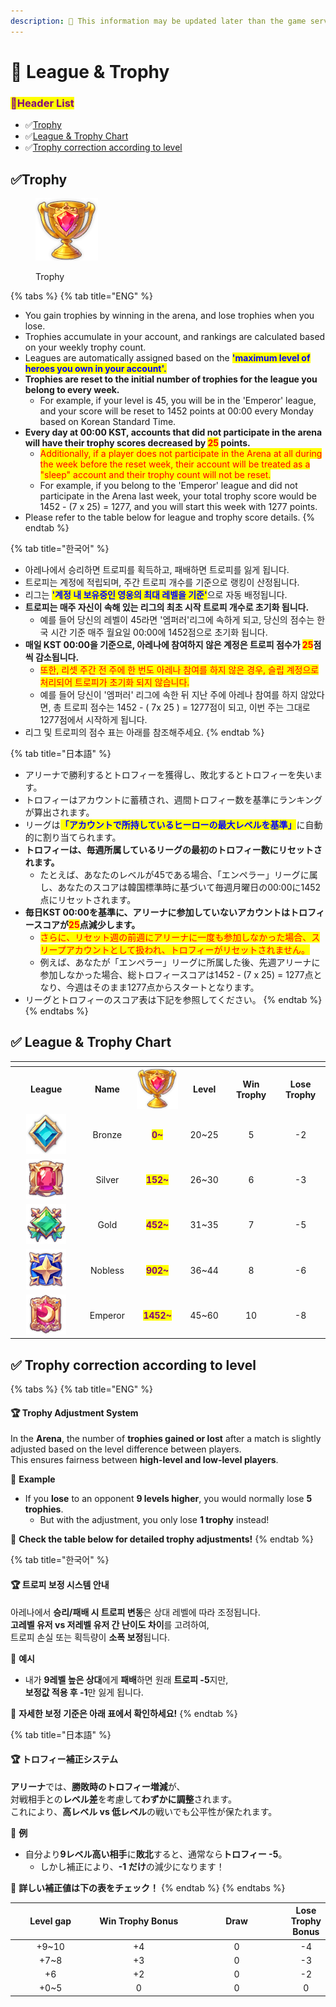 ```yaml
---
description: 🛑 This information may be updated later than the game server data.
---
```


# 📁 League & Trophy

### <mark style="color:purple;">**📜Header List**</mark>

* ✅[Trophy](league-and-trophy.md#trophy)
* ✅[League & Trophy Chart](league-and-trophy.md#trophy-1)
* ✅[Trophy correction according to level](league-and-trophy.md#trophy-2)

## ✅**Trophy** <a href="#trophy" id="trophy"></a>

<figure><img src="../../.gitbook/assets/Icon_Trophy.png" alt=""><figcaption><p>Trophy</p></figcaption></figure>

{% tabs %}
{% tab title="ENG" %}
* You gain trophies by winning in the arena, and lose trophies when you lose.
* Trophies accumulate in your account, and rankings are calculated based on your weekly trophy count.
* Leagues are automatically assigned based on the <mark style="color:blue;">**'maximum level of heroes you own in your account'.**</mark>
* **Trophies are reset to the initial number of trophies for the league you belong to every week.**&#x20;
  * For example, if your level is 45, you will be in the 'Emperor' league, and your score will be reset to 1452 points at 00:00 every Monday based on Korean Standard Time.
* **Every day at 00:00 KST, accounts that did not participate in the arena will have their trophy scores decreased by&#x20;**<mark style="color:red;">**25**</mark>**&#x20;points.**
  * <mark style="color:red;">Additionally, if a player does not participate in the Arena at all during the week before the reset week, their account will be treated as a "sleep" account and their trophy count will not be reset.</mark>
  * For example, if you belong to the 'Emperor' league and did not participate in the Arena last week, your total trophy score would be 1452 - (7 x 25) = 1277, and you will start this week with 1277 points.
* Please refer to the table below for league and trophy score details.
{% endtab %}

{% tab title="한국어" %}
* 아레나에서 승리하면 트로피를 획득하고, 패배하면 트로피를 잃게 됩니다.
* 트로피는 계정에 적립되며, 주간 트로피 개수를 기준으로 랭킹이 산정됩니다.
* 리그는 <mark style="color:blue;">**'계정 내 보유중인 영웅의 최대 레벨을 기준'**</mark>으로 자동 배정됩니다.
* **트로피는 매주 자신이 속해 있는 리그의 최초 시작 트로피 개수로 초기화 됩니다.**&#x20;
  * 예를 들어 당신의 레벨이 45라면 '엠퍼러'리그에 속하게 되고, 당신의 점수는 한국  시간 기준 매주 월요일 00:00에 1452점으로 초기화 됩니다.
* **매일 KST 00:00을 기준으로, 아레나에 참여하지 않은 계정은  트로피 점수가&#x20;**<mark style="color:red;">**25**</mark>**점씩 감소됩니다.**
  * <mark style="color:red;">또한, 리셋 주간 전 주에 한 번도 아레나 참여를 하지 않은 경우, 슬립 계정으로 처리되어 트로피가 초기화 되지 않습니다.</mark>&#x20;
  * 예를 들어 당신이 '엠퍼러' 리그에 속한 뒤 지난 주에 아레나 참여를 하지 않았다면, 총 트로피 점수는 1452 - ( 7x 25 ) = 1277점이 되고, 이번 주는 그대로 1277점에서 시작하게 됩니다.
* 리그 및 트로피의 점수 표는 아래를 참조해주세요.
{% endtab %}

{% tab title="日本語" %}
* アリーナで勝利するとトロフィーを獲得し、敗北するとトロフィーを失います。
* トロフィーはアカウントに蓄積され、週間トロフィー数を基準にランキングが算出されます。
* リーグは<mark style="color:blue;">**「アカウントで所持しているヒーローの最大レベルを基準」**</mark>に自動的に割り当てられます。
* **トロフィーは、毎週所属しているリーグの最初のトロフィー数にリセットされます。**
  * たとえば、あなたのレベルが45である場合、「エンペラー」リーグに属し、あなたのスコアは韓国標準時に基づいて毎週月曜日の00:00に1452点にリセットされます。
* **毎日KST 00:00を基準に、アリーナに参加していないアカウントはトロフィースコアが**<mark style="color:red;">**25**</mark>**点減少します。**
  * <mark style="color:red;">さらに、リセット週の前週にアリーナに一度も参加しなかった場合、スリープアカウントとして扱われ、トロフィーがリセットされません。</mark>
  * 例えば、あなたが「エンペラー」リーグに所属した後、先週アリーナに参加しなかった場合、総トロフィースコアは1452 - (7 x 25) = 1277点となり、今週はそのまま1277点からスタートとなります。
* リーグとトロフィーのスコア表は下記を参照してください。
{% endtab %}
{% endtabs %}

## ✅ League & **Trophy Chart** <a href="#trophy" id="trophy"></a>

<table data-header-hidden data-full-width="true"><thead><tr><th width="248" align="center"></th><th width="100" align="center"></th><th width="124" align="center"></th><th width="92" align="center"></th><th width="113" align="center"></th><th width="117" align="center"></th></tr></thead><tbody><tr><td align="center"><strong>League</strong></td><td align="center"><strong>Name</strong></td><td align="center"><img src="../../.gitbook/assets/Icon_Trophy.png" alt="Trophy" data-size="line"></td><td align="center"><strong>Level</strong></td><td align="center"><strong>Win Trophy</strong></td><td align="center"><strong>Lose</strong><br><strong>Trophy</strong></td></tr><tr><td align="center"><img src="../../.gitbook/assets/A_R13 (1).png" alt="" data-size="original"></td><td align="center">Bronze</td><td align="center"><mark style="color:purple;"><strong>0~</strong></mark></td><td align="center">20~25</td><td align="center">5</td><td align="center">-2</td></tr><tr><td align="center"><img src="../../.gitbook/assets/A_R11.png" alt="" data-size="original"></td><td align="center">Silver</td><td align="center"><mark style="color:purple;"><strong>152~</strong></mark></td><td align="center">26~30</td><td align="center">6</td><td align="center">-3</td></tr><tr><td align="center"><img src="../../.gitbook/assets/A_R8.png" alt="" data-size="original"></td><td align="center">Gold</td><td align="center"><mark style="color:purple;"><strong>452~</strong></mark></td><td align="center">31~35</td><td align="center">7</td><td align="center">-5</td></tr><tr><td align="center"><img src="../../.gitbook/assets/A_R7.png" alt="" data-size="original"></td><td align="center">Nobless</td><td align="center"><mark style="color:purple;"><strong>902~</strong></mark></td><td align="center">36~44</td><td align="center">8</td><td align="center">-6</td></tr><tr><td align="center"><img src="../../.gitbook/assets/A_R6.png" alt="" data-size="original"></td><td align="center">Emperor</td><td align="center"><mark style="color:purple;"><strong>1452~</strong></mark></td><td align="center">45~60</td><td align="center">10</td><td align="center">-8</td></tr></tbody></table>

## ✅ **Trophy** correction according to level <a href="#trophy" id="trophy"></a>

{% tabs %}
{% tab title="ENG" %}
#### 🏆 Trophy Adjustment System

In the **Arena**, the number of **trophies gained or lost** after a match is slightly adjusted based on the level difference between players.\
This ensures fairness between **high-level and low-level players**.

📌 **Example**

* If you **lose** to an opponent **9 levels higher**, you would normally lose **5 trophies**.
  * But with the adjustment, you only lose **1 trophy** instead!

🔎 **Check the table below for detailed trophy adjustments!**
{% endtab %}

{% tab title="한국어" %}
#### 🏆 **트로피 보정 시스템 안내**

아레나에서 **승리/패배 시 트로피 변동**은 상대 레벨에 따라 조정됩니다.\
**고레벨 유저 vs 저레벨 유저 간 난이도 차이**를 고려하여,\
트로피 손실 또는 획득량이 **소폭 보정**됩니다.

📌 **예시**

* 내가 **9레벨 높은 상대**에게 **패배**하면 원래 **트로피 -5**지만,\
  **보정값 적용 후 -1**만 잃게 됩니다.

🔎 **자세한 보정 기준은 아래 표에서 확인하세요!**
{% endtab %}

{% tab title="日本語" %}
#### 🏆 トロフィー補正システム

**アリーナ**では、**勝敗時のトロフィー増減**が、\
対戦相手との**レベル差**を考慮して**わずかに調整**されます。\
これにより、**高レベル vs 低レベル**の戦いでも公平性が保たれます。

📌 **例**

* 自分より**9レベル高い相手**に**敗北**すると、通常なら**トロフィー -5**。
  * しかし補正により、**-1 だけ**の減少になります！

🔎 **詳しい補正値は下の表をチェック！**
{% endtab %}
{% endtabs %}

<table data-full-width="true"><thead><tr><th width="188" align="center">Level gap</th><th width="238" align="center">Win Trophy Bonus</th><th width="263" align="center">Draw</th><th align="center">Lose Trophy Bonus</th></tr></thead><tbody><tr><td align="center">+9~10</td><td align="center">+4</td><td align="center">0</td><td align="center">-4</td></tr><tr><td align="center">+7~8</td><td align="center">+3</td><td align="center">0</td><td align="center">-3</td></tr><tr><td align="center">+6</td><td align="center">+2</td><td align="center">0</td><td align="center">-2</td></tr><tr><td align="center">+0~5</td><td align="center">0</td><td align="center">0</td><td align="center">0</td></tr></tbody></table>
